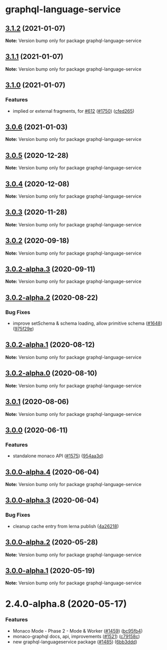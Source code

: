 # graphql-language-service

## [3.1.2](https://github.com/graphql/graphiql/compare/graphql-language-service@3.1.1...graphql-language-service@3.1.2) (2021-01-07)

**Note:** Version bump only for package graphql-language-service

## [3.1.1](https://github.com/graphql/graphiql/compare/graphql-language-service@3.1.0...graphql-language-service@3.1.1) (2021-01-07)

**Note:** Version bump only for package graphql-language-service

## [3.1.0](https://github.com/graphql/graphiql/compare/graphql-language-service@3.0.6...graphql-language-service@3.1.0) (2021-01-07)

### Features

- implied or external fragments, for [#612](https://github.com/graphql/graphiql/issues/612) ([#1750](https://github.com/graphql/graphiql/issues/1750)) ([cfed265](https://github.com/graphql/graphiql/commit/cfed265e3cf31875b39ea517781a217fcdfcadc2))

## [3.0.6](https://github.com/graphql/graphiql/compare/graphql-language-service@3.0.5...graphql-language-service@3.0.6) (2021-01-03)

**Note:** Version bump only for package graphql-language-service

## [3.0.5](https://github.com/graphql/graphiql/compare/graphql-language-service@3.0.4...graphql-language-service@3.0.5) (2020-12-28)

**Note:** Version bump only for package graphql-language-service

## [3.0.4](https://github.com/graphql/graphiql/compare/graphql-language-service@3.0.3...graphql-language-service@3.0.4) (2020-12-08)

**Note:** Version bump only for package graphql-language-service

## [3.0.3](https://github.com/graphql/graphiql/compare/graphql-language-service@3.0.2...graphql-language-service@3.0.3) (2020-11-28)

**Note:** Version bump only for package graphql-language-service

## [3.0.2](https://github.com/graphql/graphiql/compare/graphql-language-service@3.0.2-alpha.3...graphql-language-service@3.0.2) (2020-09-18)

**Note:** Version bump only for package graphql-language-service

## [3.0.2-alpha.3](https://github.com/graphql/graphiql/compare/graphql-language-service@3.0.2-alpha.2...graphql-language-service@3.0.2-alpha.3) (2020-09-11)

**Note:** Version bump only for package graphql-language-service

## [3.0.2-alpha.2](https://github.com/graphql/graphiql/compare/graphql-language-service@3.0.2-alpha.1...graphql-language-service@3.0.2-alpha.2) (2020-08-22)

### Bug Fixes

- improve setSchema & schema loading, allow primitive schema ([#1648](https://github.com/graphql/graphiql/issues/1648)) ([975f29e](https://github.com/graphql/graphiql/commit/975f29ed6e21c7354c42ed778dfd1b52287f70c6))

## [3.0.2-alpha.1](https://github.com/graphql/graphiql/compare/graphql-language-service@3.0.2-alpha.0...graphql-language-service@3.0.2-alpha.1) (2020-08-12)

**Note:** Version bump only for package graphql-language-service

## [3.0.2-alpha.0](https://github.com/graphql/graphiql/compare/graphql-language-service@3.0.1...graphql-language-service@3.0.2-alpha.0) (2020-08-10)

**Note:** Version bump only for package graphql-language-service

## [3.0.1](https://github.com/graphql/graphiql/compare/graphql-language-service@3.0.0...graphql-language-service@3.0.1) (2020-08-06)

**Note:** Version bump only for package graphql-language-service

## [3.0.0](https://github.com/graphql/graphiql/compare/graphql-language-service@3.0.0-alpha.4...graphql-language-service@3.0.0) (2020-06-11)

### Features

- standalone monaco API ([#1575](https://github.com/graphql/graphiql/issues/1575)) ([954aa3d](https://github.com/graphql/graphiql/commit/954aa3d7159fd26bba9650824e0f668e417ca64f))

## [3.0.0-alpha.4](https://github.com/graphql/graphiql/compare/graphql-language-service@3.0.0-alpha.3...graphql-language-service@3.0.0-alpha.4) (2020-06-04)

**Note:** Version bump only for package graphql-language-service

## [3.0.0-alpha.3](https://github.com/graphql/graphiql/compare/graphql-language-service@3.0.0-alpha.2...graphql-language-service@3.0.0-alpha.3) (2020-06-04)

### Bug Fixes

- cleanup cache entry from lerna publish ([4a26218](https://github.com/graphql/graphiql/commit/4a2621808a1aea8b30d5d27b8d86a60bf2b44b01))

## [3.0.0-alpha.2](https://github.com/graphql/graphiql/compare/graphql-language-service@3.0.0-alpha.1...graphql-language-service@3.0.0-alpha.2) (2020-05-28)

**Note:** Version bump only for package graphql-language-service

## [3.0.0-alpha.1](https://github.com/graphql/graphiql/compare/graphql-language-service@2.4.0-alpha.8...graphql-language-service@3.0.0-alpha.1) (2020-05-19)

**Note:** Version bump only for package graphql-language-service

# 2.4.0-alpha.8 (2020-05-17)

### Features

- Monaco Mode - Phase 2 - Mode & Worker ([#1459](https://github.com/graphql/graphiql/issues/1459)) ([bc95fb4](https://github.com/graphql/graphiql/commit/bc95fb46459a4437ff9471ff43c98e1c5c50f51e))
- monaco-graphql docs, api, improvements ([#1521](https://github.com/graphql/graphiql/issues/1521)) ([c79158c](https://github.com/graphql/graphiql/commit/c79158c72e976ab286e7ec3fded7f3e2d24e50d0))
- new graphql-languageservice package ([#1485](https://github.com/graphql/graphiql/issues/1485)) ([6bb3ddd](https://github.com/graphql/graphiql/commit/6bb3dddf1f97db4bc193bb7fd9de1ada8d8c8ef9))

